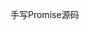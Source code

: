 手写Promise源码
<script>
    // 封装成一个类
class Promise{

    // 构造方法
    constructor(executor){
        // 添加属性
        this.PromiseState = 'pending'
        this.PromiseResult = null
        // 声明属性（较安全）
        this.callbacks = []
        const self = this
        function resolve(data){
            //设置状态只能修改一次
            if(self.PromiseState != 'pending') return
            // 1.修改对象状态（promiseState）
            self.PromiseState = 'fulfilled'
            // 2.设置对象结果值
            self.PromiseResult = data
            // 改变状态成功后，调用成功的回调函数
            // if(self.callback.onResolve){
            //     self.callback.onResolve(data) 
            // }
            setTimeout(()=>{
                self.callbacks.forEach(item =>{
                    item.onResolve(data)
                })
            })
            
        }
    
        function reject(data){
    
            if(self.PromiseState != 'pending') return
    
            self.PromiseState = 'reject'
    
            self.PromiseResult = data
            // 改变状态成功后，调用成功的回调函数
            // if(self.callback.onReject){
            //     self.callback.onReject(data) 
            // }
            setTimeout(()=>{
                self.callbacks.forEach(item =>{
                    item.onReject(data)
                })
            })
        }
        try {
            // 同步调用执行器函数
            executor(resolve,reject)
        } catch (error) {
            // 修改 promise 对象状态为失败
            reject(error)
        }
    }
    // then方法
    then(onResolve,onReject){
        const self = this
        // 判断回调函数参数，如果then方法中多重嵌套且缺乏参数可这样解决
        if(typeof onReject !== 'function'){
            onReject = reason =>{
                throw reason
            }
        }
        if(typeof onResolve !== 'function'){
            onResolve = value =>{
            return value
            }
        }
        // then return Promise 对象
        return new Promise((resolve,reject) =>{
            function callback(type){
                try {
                    let result = type(self.PromiseResult)
                    // 判断
                    if(result instanceof Promise){
                        result.then(v=>{
                            resolve(v)
                        },r=>{
                            reject(r)
                        })
                    }else{
    
                        resolve(result)
                    }
                } catch (error) {
                    reject(error)
                }
            }


​            
            // 调用回调函数
            if(this.PromiseState=='fulfilled'){
                setTimeout(()=>{
                    callback(onResolve)
                },0)
                
            }


​            
            if(this.PromiseState=='reject'){
                setTimeout(()=>{
                    callback(onReject)
                },0)
                
            }
            // 判断 pending 状态，假当实例化对象时调用定时器，pending状态不改变则无法调用then函数
            // 当走到 then 这一步 Promise 的状态依然为 pending 时，说明实例化对象时调用了其他异步操作
            // 所以只有当执行到那个异步操作的时候（状态才会改变），才调用 then 中的回调函数（所以将其保存到 p 身上）
            if(this.PromiseState=='pending'){
                // 状态不确定，保存回调函数
                // 用这种方式保存回调，当出现实例调用多个 then 的时候，最后一个会覆盖前面保存的回调 
                // this.callback = {
                //     onResolve : onResolve,
                //     onReject : onReject
                // }
                this.callbacks.push({
                    // onResolve,
                    // onReject
                    // 当异步请求时，根据回调函数改变 then 的值
                    onResolve:function(){
                        callback(onResolve)
                    },
                    onReject:function(){
                        callback(onReject)
                    }  
                })
            }
        })
    }
    // catch方法
    catch(onReject){
        return this.then(undefined,onReject)
    }
    
    // 不属于实例对象上的方法，需要加上static
    static resolve(value){
        return new Promise((resolve,reject) => {
            if(value instanceof Promise){
                value.then(v=>{
                    resolve(v)
                },r=>{
                    reject(r)
                })
            }else{
                resolve(value)
            }
        })
    }
    
    static reject(reason){
        return new Promise((resolve,reject) => {
            reject(reason)
        })
    }
    
    static all(promises){
        return new Promise((resolve,reject)=>{
            let count = 0
            let arr = []
            for(let i = 0;i<promises.length;i++){
                promises[i].then(v=>{
                    count++
                    arr[i] = v
                    if(count==promises.length){
                        resolve(arr)
                    }
                },r =>{
                    reject(r)
                })
            }
        })
    }
    
    static race(promises){
        return new Promise((resolve,reject)=>{
            for(let i = 0;i<promises.length;i++){
                promises[i].then(v=>{
                    resolve(v)
                },r =>{
                    reject(r)
                })
            }
        })
    }
}


// Promise.prototype.then = function(onResolve,onReject){}

// Promise.prototype.catch = function(onReject){}

// Promise.resolve = function(value){}

// Promise.reject = function(reason){}

// Promise.all = function(promises){}

// Promise.race = function(promises){}
</script>
